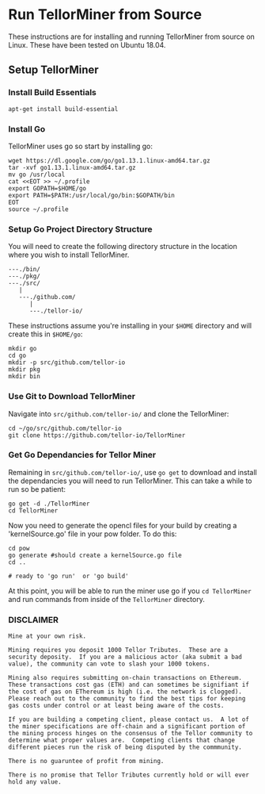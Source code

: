 # Run TellorMiner from Source
These instructions are for installing and running TellorMiner from source on Linux. These have been tested on Ubuntu 18.04.

## Setup TellorMiner
### Install Build Essentials
```
apt-get install build-essential
```
### Install Go
TellorMiner uses go so start by installing go:
```
wget https://dl.google.com/go/go1.13.1.linux-amd64.tar.gz
tar -xvf go1.13.1.linux-amd64.tar.gz
mv go /usr/local
cat <<EOT >> ~/.profile
export GOPATH=$HOME/go
export PATH=$PATH:/usr/local/go/bin:$GOPATH/bin
EOT
source ~/.profile
```

### Setup Go Project Directory Structure
You will need to create the following directory structure in the location where you wish to install TellorMiner.
```
---./bin/
---./pkg/
---./src/
   |
   ---./github.com/
      |
      ---./tellor-io/
```
These instructions assume you're installing in your `$HOME` directory and will create this in `$HOME/go`:
```
mkdir go
cd go
mkdir -p src/github.com/tellor-io
mkdir pkg
mkdir bin
```

### Use Git to Download TellorMiner
Navigate into `src/github.com/tellor-io/` and clone the TellorMiner:
```
cd ~/go/src/github.com/tellor-io
git clone https://github.com/tellor-io/TellorMiner
```

### Get Go Dependancies for Tellor Miner
Remaining in `src/github.com/tellor-io/`, use `go get` to download and install the dependancies you will need to run TellorMiner. This can take a while to run so be patient:
```
go get -d ./TellorMiner
cd TellorMiner
```

Now you need to generate the opencl files for your build by creating a 'kernelSource.go' file in your pow folder.  To do this:

```
cd pow
go generate #should create a kernelSource.go file
cd ..

# ready to 'go run'  or 'go build'
```
At this point, you will be able to run the miner use go if you `cd TellorMiner` and run commands from inside of the `TellorMiner` directory.

### DISCLAIMER


    Mine at your own risk.  

    Mining requires you deposit 1000 Tellor Tributes.  These are a security deposity.  If you are a malicious actor (aka submit a bad value), the community can vote to slash your 1000 tokens.  

    Mining also requires submitting on-chain transactions on Ethereum.  These transactions cost gas (ETH) and can sometimes be signifiant if the cost of gas on EThereum is high (i.e. the network is clogged).  Please reach out to the community to find the best tips for keeping gas costs under control or at least being aware of the costs. 

    If you are building a competing client, please contact us.  A lot of the miner specifications are off-chain and a significant portion of the mining process hinges on the consensus of the Tellor community to determine what proper values are.  Competing clients that change different pieces run the risk of being disputed by the commmunity.  

    There is no guaruntee of profit from mining. 

    There is no promise that Tellor Tributes currently hold or will ever hold any value. 